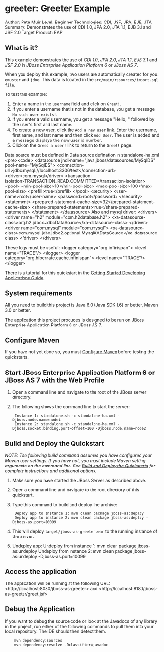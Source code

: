 greeter: Greeter Example
========================
Author: Pete Muir
Level: Beginner
Technologies: CDI, JSF, JPA, EJB, JTA
Summary: Demonstrates the use of CDI 1.0, JPA 2.0, JTA 1.1, EJB 3.1 and JSF 2.0
Target Product: EAP

What is it?
-----------

This example demonstrates the use of *CDI 1.0*, *JPA 2.0*, *JTA 1.1*, *EJB 3.1* and *JSF 2.0* in *JBoss Enterprise Application Platform 6* or *JBoss AS 7*.

When you deploy this example, two users are automatically created for you:  `emuster` and `jdoe`. This data is located in the `src/main/resources/import.sql file`.

To test this example:

1. Enter a name in the `username` field and click on `Greet!`.
2. If you enter a username that is not in the database, you get a message `No such user exists!`.
3. If you enter a valid username, you get a message "Hello, " followed by the user's first and last name.
4. To create a new user, click the `Add a new user` link. Enter the username, first name, and last name and then click `Add User`. The user is added and a message displays the new user id number.
5. Click on the `Greet a user!` link to return to the `Greet!` page.


Data source must be defined in Data source defination in standalone-ha.xml
&lt;pre&gt;&lt;code&gt;
				&lt;datasource jndi-name="java:jboss/datasources/MySqlDS" pool-name="MySqlDS"&gt;
                    &lt;connection-url&gt;jdbc:mysql://localhost:3306/test&lt;/connection-url&gt;
                    &lt;driver&gt;com.mysql&lt;/driver&gt;
                    &lt;transaction-isolation&gt;TRANSACTION_READ_COMMITTED&lt;/transaction-isolation&gt;
                    &lt;pool&gt;
                        &lt;min-pool-size&gt;10&lt;/min-pool-size&gt;
                        &lt;max-pool-size&gt;100&lt;/max-pool-size&gt;
                        &lt;prefill&gt;true&lt;/prefill&gt;
                    &lt;/pool&gt;
                    &lt;security&gt;
                        &lt;user-name&gt;root&lt;/user-name&gt;
                        &lt;password&gt;root&lt;/password&gt;
                    &lt;/security&gt;
                    &lt;statement&gt;
                        &lt;prepared-statement-cache-size&gt;32&lt;/prepared-statement-cache-size&gt;
                        &lt;share-prepared-statements&gt;true&lt;/share-prepared-statements&gt;
                    &lt;/statement&gt;
                &lt;/datasource&gt;
Also and mysql driver: 
                &lt;drivers&gt;
                    &lt;driver name="h2" module="com.h2database.h2"&gt;
                        &lt;xa-datasource-class&gt;org.h2.jdbcx.JdbcDataSource&lt;/xa-datasource-class&gt;
                    &lt;/driver&gt;
                    &lt;driver name="com.mysql" module="com.mysql"&gt;
                        &lt;xa-datasource-class&gt;com.mysql.jdbc.jdbc2.optional.MysqlXADataSource&lt;/xa-datasource-class&gt;
                    &lt;/driver&gt;
                &lt;/drivers&gt;

These logs must be useful:
 			&lt;logger category="org.infinispan"&gt;
                &lt;level name="TRACE"/&gt;
            &lt;/logger&gt;
            &lt;logger category="org.hibernate.cache.infinispan"&gt;
                &lt;level name="TRACE"/&gt;
            &lt;/logger&gt;

There is a tutorial for this quickstart in the [Getting Started Developing Applications Guide](http://www.jboss.org/jdf/stage/quickstarts/jboss-as-quickstart/guide/GreeterQuickstart/).

System requirements
-------------------

All you need to build this project is Java 6.0 (Java SDK 1.6) or better, Maven 3.0 or better.

The application this project produces is designed to be run on JBoss Enterprise Application Platform 6 or JBoss AS 7. 

 
Configure Maven
---------------

If you have not yet done so, you must [Configure Maven](../README.md#mavenconfiguration) before testing the quickstarts.


Start JBoss Enterprise Application Platform 6 or JBoss AS 7 with the Web Profile
-------------------------

1. Open a command line and navigate to the root of the JBoss server directory.
2. The following shows the command line to start the server:

        Instance 1: standalone.sh -c standalone-ha.xml -Djboss.node.name=node1
		Instance 2: standalone.sh -c standalone-ha.xml -Djboss.socket.binding.port-offset=100 -Djboss.node.name=node2

 
Build and Deploy the Quickstart
-------------------------

_NOTE: The following build command assumes you have configured your Maven user settings. If you have not, you must include Maven setting arguments on the command line. See [Build and Deploy the Quickstarts](../README.md#buildanddeploy) for complete instructions and additional options._

1. Make sure you have started the JBoss Server as described above.
2. Open a command line and navigate to the root directory of this quickstart.
3. Type this command to build and deploy the archive:

        Deploy app to instance 1: mvn clean package jboss-as:deploy
		Deploy app to instance 2: mvn clean package jboss-as:deploy -Djboss-as.port=10099

4. This will deploy `target/jboss-as-greeter.war` to the running instance of the server.
5. Undeploy app:
		Undeploy from instance 1: mvn clean package jboss-as:undeploy
		Undeploy from instance 2: mvn clean package jboss-as:undeploy -Djboss-as.port=10099

Access the application 
---------------------

The application will be running at the following URL: &lt;http://localhost:8080/jboss-as-greeter&gt; and &lt;http://localhost:8180/jboss-as-greeter/greet.jsf&gt;



Debug the Application
------------------------------------

If you want to debug the source code or look at the Javadocs of any library in the project, run either of the following commands to pull them into your local repository. The IDE should then detect them.

        mvn dependency:sources
        mvn dependency:resolve -Dclassifier=javadoc

